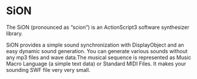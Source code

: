 SiON
====
The SiON (pronounced as “scion”) is an ActionScript3 software synthesizer library.

SiON provides a simple sound synchronization with DisplayObject and an easy dynamic sound generation. You can generate various sounds without any mp3 files and wave data.The musical sequence is represented as Music Macro Language (a simple text data) or Standard MIDI Files. It makes your sounding SWF file very very small.

